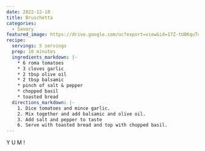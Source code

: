 ```yaml
---
date: 2022-12-18
title: Bruschetta
categories:
  - Savory
featured_image: https://drive.google.com/uc?export=view&id=17Z-tU0KquTd9uo5ZDNNCMBRxSPrpsgAv
recipe:
  servings: 5 servings
  prep: 10 minutes
  ingredients_markdown: |-
    * 6 roma tomatoes
    * 3 cloves garlic
    * 2 tbsp olive oil
    * 2 tbsp balsamic
    * pinch of salt & pepper
    * chopped basil
    * toasted bread
  directions_markdown: |-
    1. Dice tomatoes and mince garlic.
    2. Mix together and add balsamic and olive oil.
    3. Add salt and pepper to taste
    6. Serve with toasted bread and top with chopped basil.
---
```


Y U M !
